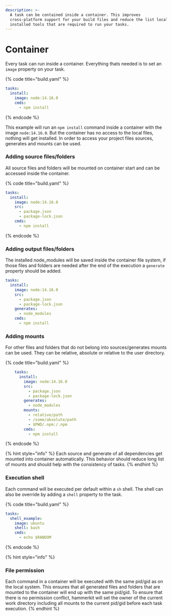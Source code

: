 ```yaml
---
description: >-
  A task can be contained inside a container. This improves
  cross-platform support for your build files and reduce the list locally
  installed tools that are required to run your tasks.
---
```


# Container

Every task can run inside a container. Everything thats needed is to set an `image` property on your task.

{% code title="build.yaml" %}
```yaml
tasks:
  install:
    image: node:14.16.0
    cmds:
      - npm install
```
{% endcode %}

This example will run an `npm install` command inside a container with the image `node:14.16.0`. But the container has no access to the local files, nothing will get installed. In order to access your project files sources, generates and mounts can be used.

### Adding source files/folders

All source files and folders will be mounted on container start and can be accessed inside the container.

{% code title="build.yaml" %}
```yaml
tasks:
  install:
    image: node:14.16.0
    src:
      - package.json
      - package-lock.json
    cmds:
      - npm install
```
{% endcode %}

### Adding output files/folders

The installed node\_modules will be saved inside the container file system, if those files and folders are needed after the end of the execution a `generate` property should be added.

```yaml
tasks:
  install:
    image: node:14.16.0
    src:
      - package.json
      - package-lock.json
    generates:
      - node_modules
    cmds:
      - npm install
```

### Adding mounts

For other files and folders that do not belong into sources/generates mounts can be used. They can be relative, absolute or relative to the user directory.

{% code title="build.yaml" %}
```yaml
    tasks:
      install:
        image: node:14.16.0
        src:
          - package.json
          - package-lock.json
        generates:
          - node_modules
        mounts:
          - relative/path
          - /some/absolute/path
          - $PWD/.npm:/.npm
        cmds:
          - npm install
```
{% endcode %}

{% hint style="info" %}
Each source and generate of all dependencies get mounted into container automatically. This behavior should reduce long list of mounts and should help with the consistency of tasks.&#x20;
{% endhint %}

### Execution shell

Each command will be executed per default within a `sh` shell. The shell can also be override by adding a `shell` property to the task.

{% code title="build.yaml" %}
```yaml
tasks:
  shell_example:
    image: ubuntu
    shell: bash
    cmds:
      - echo $RANDOM

```
{% endcode %}

{% hint style="info" %}
### File permission

Each command in a container will be executed with the same pid/gid as on the local system. This ensures that all generated files and folders that are mounted to the container will end up with the same pid/gid. To ensure that there is no permission conflict, hammerkit will set the owner of the current work directory including all mounts to the current pid/gid before each task execution.
{% endhint %}
